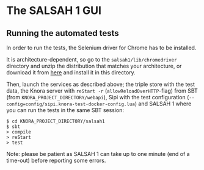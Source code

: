 <!---
Copyright © 2015-2018 the contributors (see Contributors.md).

This file is part of Knora.

Knora is free software: you can redistribute it and/or modify
it under the terms of the GNU Affero General Public License as published
by the Free Software Foundation, either version 3 of the License, or
(at your option) any later version.

Knora is distributed in the hope that it will be useful,
but WITHOUT ANY WARRANTY; without even the implied warranty of
MERCHANTABILITY or FITNESS FOR A PARTICULAR PURPOSE.  See the
GNU Affero General Public License for more details.

You should have received a copy of the GNU Affero General Public
License along with Knora.  If not, see <http://www.gnu.org/licenses/>.
-->

# The SALSAH 1 GUI

## Running the automated tests

In order to run the tests, the Selenium driver for Chrome has to be
installed.

It is architecture-dependent, so go to the `salsah1/lib/chromedriver`
directory and unzip the distribution that matches your architecture, or
download it from
[here](https://sites.google.com/a/chromium.org/chromedriver/downloads)
and install it in this directory.

Then, launch the services as described above; the triple store with the
test data, the Knora server with `reStart -r` (`allowReloadOverHTTP`-flag) from SBT (from ``KNORA_PROJECT_DIRECTORY/webapi``), Sipi
with the test configuration (`--config=config/sipi.knora-test-docker-config.lua`) and SALSAH 1 where you can run the tests in
the same SBT session:

```
$ cd KNORA_PROJECT_DIRECTORY/salsah1
$ sbt
> compile
> reStart
> test
```

Note: please be patient as SALSAH 1 can take up to one minute (end of a
time-out) before reporting some errors.
